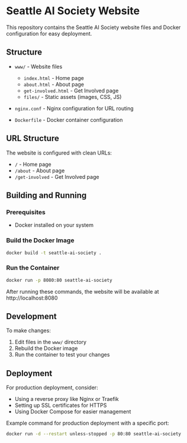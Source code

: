 # Seattle AI Society Website

This repository contains the Seattle AI Society website files and Docker configuration for easy deployment.

## Structure

- `www/` - Website files
  - `index.html` - Home page
  - `about.html` - About page
  - `get-involved.html` - Get Involved page
  - `files/` - Static assets (images, CSS, JS)

- `nginx.conf` - Nginx configuration for URL routing
- `Dockerfile` - Docker container configuration

## URL Structure

The website is configured with clean URLs:

- `/` - Home page
- `/about` - About page
- `/get-involved` - Get Involved page

## Building and Running

### Prerequisites

- Docker installed on your system

### Build the Docker Image

```bash
docker build -t seattle-ai-society .
```

### Run the Container

```bash
docker run -p 8080:80 seattle-ai-society
```

After running these commands, the website will be available at http://localhost:8080

## Development

To make changes:

1. Edit files in the `www/` directory
2. Rebuild the Docker image
3. Run the container to test your changes

## Deployment

For production deployment, consider:

- Using a reverse proxy like Nginx or Traefik
- Setting up SSL certificates for HTTPS
- Using Docker Compose for easier management

Example command for production deployment with a specific port:

```bash
docker run -d --restart unless-stopped -p 80:80 seattle-ai-society
```